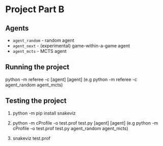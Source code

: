 # Project Part B

## Agents

- `agent_random` - random agent
- `agent_next` - (experimental) game-within-a-game agent
- `agent_mcts` - MCTS agent

## Running the project

python -m referee -c [agent] [agent]
(e.g python -m referee -c agent_random agent_mcts)

## Testing the project

1. python -m pip install snakeviz

2. python -m cProfile -o test.prof test.py [agent] [agent]
(e.g python -m cProfile -o test.prof test.py agent_random agent_mcts)

3. snakeviz test.prof